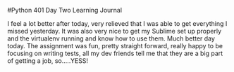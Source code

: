 #Python 401 Day Two Learning Journal

I feel a lot better after today, very relieved that I was able to get everything I missed yesterday. It was
also very nice to get my Sublime set up properly and the virtualenv running and know how to use them. Much
better day today. The assignment was fun, pretty straight forward, really happy to be focusing on writing tests, all my dev friends tell me that they are a big part of getting a job, so.....YESS!
